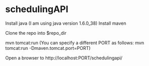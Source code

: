 schedulingAPI
=============

Install java (I am using java version 1.6.0_38)
Install maven

Clone the repo into $repo_dir

mvn tomcat:run
(You can specify a different PORT as follows: mvn tomcat:run -Dmaven.tomcat.port=PORT)

Open a browser to http://localhost:PORT/schedulingapi/

